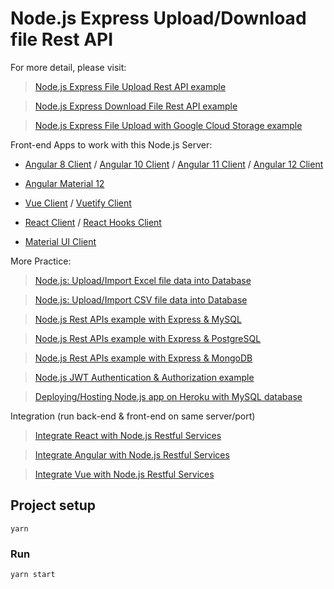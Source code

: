 # Node.js Express Upload/Download file Rest API

For more detail, please visit:
> [Node.js Express File Upload Rest API example](https://bezkoder.com/node-js-express-file-upload/)

> [Node.js Express Download File Rest API example](https://bezkoder.com/node-js-express-download-file/)

> [Node.js Express File Upload with Google Cloud Storage example](https://bezkoder.com/google-cloud-storage-nodejs-upload-file/)

Front-end Apps to work with this Node.js Server:
- [Angular 8 Client](https://bezkoder.com/angular-multiple-files-upload/) / [Angular 10 Client](https://bezkoder.com/angular-10-file-upload/) / [Angular 11 Client](https://bezkoder.com/angular-11-file-upload/) / [Angular 12 Client](https://bezkoder.com/angular-12-file-upload/)

- [Angular Material 12](https://bezkoder.com/angular-material-12-file-upload/)

- [Vue Client](https://bezkoder.com/vue-axios-file-upload/) / [Vuetify Client](https://bezkoder.com/vuetify-file-upload/)

- [React Client](https://bezkoder.com/react-file-upload-axios/) / [React Hooks Client](https://bezkoder.com/react-hooks-file-upload/)

- [Material UI Client](https://bezkoder.com/material-ui-file-upload/)

More Practice:
> [Node.js: Upload/Import Excel file data into Database](https://bezkoder.com/node-js-upload-excel-file-database/)

> [Node.js: Upload/Import CSV file data into Database](https://bezkoder.com/node-js-upload-csv-file-database/)

> [Node.js Rest APIs example with Express & MySQL](https://bezkoder.com/node-js-express-sequelize-mysql/)

> [Node.js Rest APIs example with Express & PostgreSQL](https://bezkoder.com/node-express-sequelize-postgresql/)

> [Node.js Rest APIs example with Express & MongoDB](https://bezkoder.com/node-express-mongodb-crud-rest-api/)

> [Node.js JWT Authentication & Authorization example](https://bezkoder.com/node-js-jwt-authentication-mysql/)

> [Deploying/Hosting Node.js app on Heroku with MySQL database](https://bezkoder.com/deploy-node-js-app-heroku-cleardb-mysql/)

Integration (run back-end & front-end on same server/port)
> [Integrate React with Node.js Restful Services](https://bezkoder.com/integrate-react-express-same-server-port/)

> [Integrate Angular with Node.js Restful Services](https://bezkoder.com/integrate-angular-10-node-js/)

> [Integrate Vue with Node.js Restful Services](https://bezkoder.com/serve-vue-app-express/)

## Project setup
```
yarn
```

### Run
```
yarn start
```
